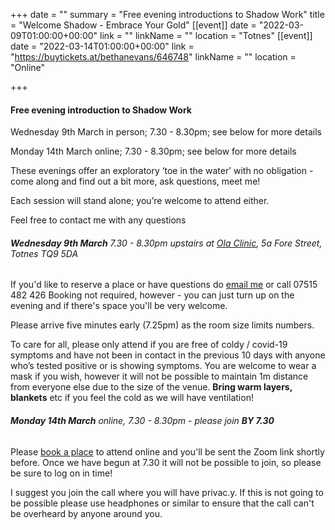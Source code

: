 +++
date = ""
summary = "Free evening introductions to Shadow Work"
title = "Welcome Shadow - Embrace Your Gold"
[[event]]
date = "2022-03-09T01:00:00+00:00"
link = ""
linkName = ""
location = "Totnes"
[[event]]
date = "2022-03-14T01:00:00+00:00"
link = "https://buytickets.at/bethanevans/646748"
linkName = ""
location = "Online"

+++
#### Free evening introduction to Shadow Work

Wednesday 9th March in person; 7.30 - 8.30pm; see below for more details

Monday 14th March online; 7.30 - 8.30pm; see below for more details

These evenings offer an exploratory ‘toe in the water’ with no obligation - come along and find out a bit more, ask questions, meet me!

Each session will stand alone; you’re welcome to attend either.

Feel free to contact me with any questions

###### **Wednesday 9th March** 7.30 - 8.30pm upstairs at [Ola Clinic](http://www.totneschiropractic.co.uk/), 5a Fore Street, Totnes TQ9 5DA

If you'd like to reserve a place or have questions do [email me](mailto:bethan@techniqueforlife.com) or call 07515 482 426   Booking not required, however - you can just turn up on the evening and if there's space you'll be very welcome.

Please arrive five minutes early (7.25pm) as the room size limits numbers.

To care for all, please only attend if you are free of coldy / covid-19 symptoms and have not been in contact in the previous 10 days with anyone who’s tested positive or is showing symptoms. You are welcome to wear a mask if you wish, however it will not be possible to maintain 1m distance from everyone else due to the size of the venue. **Bring warm layers, blankets** etc if you feel the cold as we will have ventilation!

###### **Monday 14th March** online, 7.30 - 8.30pm _- please join **BY 7.30**_

Please [book a place](https://buytickets.at/bethanevans/646748) to attend online and you'll be sent the Zoom link shortly before.  Once we have begun at 7.30 it will not be possible to join, so please be sure to log on in time!

I suggest you join the call where you will have privac.y.  If this is not going to be possible please use headphones or similar to ensure that the call can't be overheard by anyone around you. 